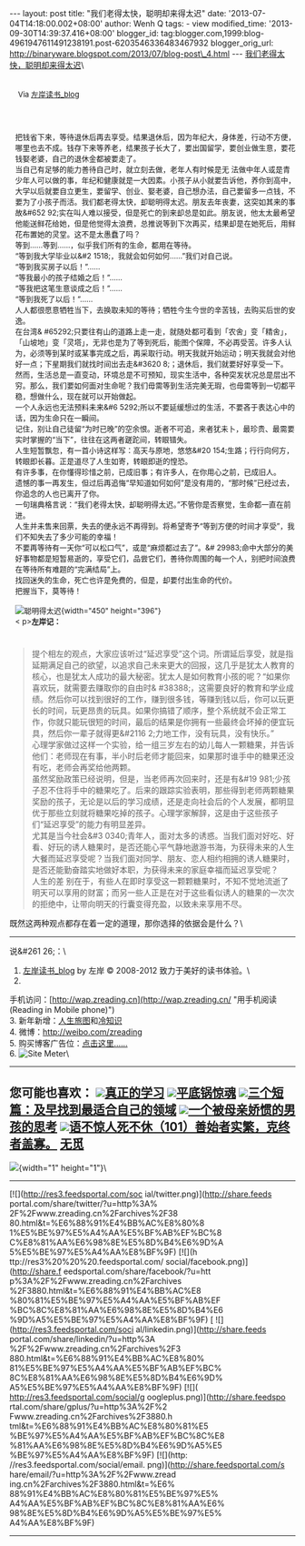 --- layout: post title: "我们老得太快，聪明却来得太迟" date:
'2013-07-04T14:18:00.002+08:00' author: Wenh Q tags: - view
modified\_time: '2013-09-30T14:39:37.416+08:00' blogger\_id:
tag:blogger.com,1999:blog-4961947611491238191.post-6203546336483467932
blogger\_orig\_url:
http://binaryware.blogspot.com/2013/07/blog-post\_4.html ---
[我们老得太快，聪明却来得太迟](http://zreading.cn.feedsportal.com/c/35042/f/647833/s/2e20955c/l/0L0Szreading0Bcn0Carchives0C3880A0Bhtml/story01.htm)\

<div style="margin: 10px; padding: 5px;">

<div style="font-size: 13px;">

Via [左岸读书\_blog](http://www.zreading.cn/)

</div>

</div>

<div style="font-size: 13px; padding: 15px 0 10px 10px;">

把钱省下来，等待退休后再去享受。结果退休后，因为年纪大，身体差，行动不方便，哪里也去不成。钱存下来等养老，结果孩子长大了，要出国留学，要创业做生意，要花钱娶老婆，自己的退休金都被要走了。\
当自己有足够的能力善待自己时，就立刻去做，老年人有时候是无
法做中年人或是青少年人可以做的事，年纪和健康就是一大因素。小孩子从小就要告诉他，养你到高中，大学以后就要自立更生，要留学、创业、娶老婆，自己想办法，自己要留多一点钱，不要为了小孩子而活。我们都老得太快，却聪明得太迟。朋友去年丧妻，这突如其来的事故&\#652
92;实在叫人难以接受，但是死亡的到来却总是如此。朋友说，他太太最希望他能送鲜花给她，但是他觉得太浪费，总推说等到下次再买，结果却是在她死后，用鲜花布置她的灵堂。这不是太愚蠢了吗？\
等到……等到……，似乎我们所有的生命，都用在等待。\
“等到我大学毕业以&\#2 1518;，我就会如何如何……”我们对自己说。\
“等到我买房子以后！”……\
“等我最小的孩子结婚之后！”……\
“等我把这笔生意谈成之后！”……\
“等到我死了以后！”……\
人人都很愿意牺牲当下，去换取未知的等待；牺牲今生今世的辛苦钱，去购买后世的安逸。\
在台湾&
\#65292;只要往有山的道路上走一走，就随处都可看到「农舍」变「精舍」，「山坡地」变「灵塔」，无非也是为了等到死后，能图个保障，不必再受苦。许多人认为，必须等到某时或某事完成之后，再采取行动。明天我就开始运动；明天我就会对他好一点；下星期我们就找时间出去走&\#3620
8;；退休后，我们就要好好享受一下。\
然而，生活总是一直变动，环境总是不可预知，现实生活中，各种突发状况总是层出不穷。那么，我们要如何面对生命呢？我们毋需等到生活完美无瑕，也毋需等到一切都平稳，想做什么，现在就可以开始做起。\
一个人永远也无法预料未来&\#6
5292;所以不要延缓想过的生活，不要吝于表达心中的话，因为生命只在一瞬间。\
记住，别让自己徒留“为时已晚”的空余恨。逝者不可追，来者犹未卜，最珍贵、最需要实时掌握的“当下”，往往在这两者蹉跎间，转眼错失。\
人生短暂飘忽，有一首小诗这样写：高天与原地，悠悠&\#20
154;生路；行行向何方，转眼即长暮。正是道尽了人生如寄，转眼即逝的惶恐。\
有许多事，在你懂得珍惜之前，已成旧事；有许多人，在你用心之前，已成旧人。\
遗憾的事一再发生，但过后再追悔“早知道如何如何”是没有用的，“那时候”已经过去，你追念的人也已离开了你。\
一句瑞典格言说：“我们老得太快，却聪明得太迟。”不管你是否察觉，生命都一直在前进。\
人生并未售来回票，失去的便永远不再得到。将希望寄予“等到方便的时间才享受”，我们不知失去了多少可能的幸福！\
不要再等待有一天你“可以松口气”，或是“麻烦都过去了”。&\#
29983;命中大部分的美好事物都是短暂易逝的，享受它们，品尝它们，善待你周围的每一个人，别把时间浪费在等待所有难题的“完满结局”上。\
找回迷失的生命，死亡也许是免费的，但是，却要付出生命的代价。\
把握当下，莫等待！\
\
![聪明得太迟](http://i981.photobucket.com/albums/ae292/zreading/340.jpg){width="450"
height="396"}\
&lt; p&gt;**左岸记：**

</div>

> 提个相左的观点，大家应该听过“延迟享受”这个词。所谓延后享受，就是指延期满足自己的欲望，以追求自己未来更大的回报，这几乎是犹太人教育的核心，也是犹太人成功的最大秘密。犹太人是如何教育小孩的呢？“如果你喜欢玩，就需要去赚取你的自由时&
> \#38388;，这需要良好的教育和学业成绩。然后你可以找到很好的工作，赚到很多钱，等赚到钱以后，你可以玩更长的时间，玩更昂贵的玩具。如果你搞错了顺序，整个系统就不会正常工作，你就只能玩很短的时间，最后的结果是你拥有一些最终会坏掉的便宜玩具，然后你一辈子就得更&\#2116
> 2;力地工作，没有玩具，没有快乐。”\
> 心理学家做过这样一个实验，给一组三岁左右的幼儿每人一颗糖果，并告诉他们：老师现在有事，半小时后老师才能回来，如果那时谁手中的糖果还没有吃，老师会再奖给他两颗。\
> 虽然奖励政策已经说明，但是，当老师再次回来时，还是有&\#19
> 981;少孩子忍不住将手中的糖果吃了。后来的跟踪实验表明，那些得到老师两颗糖果奖励的孩子，无论是以后的学习成绩，还是走向社会后的个人发展，都明显优于那些立刻就将糖果吃掉的孩子。心理学家解辞，这是由于这些孩子们“延迟享受”的能力有明显差异。\
> 尤其是当今社会&\#3
> 0340;青年人，面对太多的诱惑。当我们面对好吃、好看、好玩的诱人糖果时，是否还能心平气静地遨游书海，为获得未来的人生大餐而延迟享受呢？当我们面对同学、朋友、恋人相约相拥的诱人糖果时，是否还能勤奋踏实地做好本职，为获得未来的家庭幸福而延迟享受呢？\
> 人生的差
> 别在于，有些人在即时享受这一颗颗糖果时，不知不觉地流逝了明天可以享用的财富；而另一些人正是在对于这些看似诱人的糖果的一次次的拒绝中，让带向明天的行囊变得充盈，以致未来享用不尽。

既然这两种观点都存在着一定的道理，那你选择的依据会是什么？\

------------------------------------------------------------------------

说&\#261 26;：\
1. [左岸读书\_blog](http://zreading.cn/) by 左岸 © 2008-2012
致力于美好的读书体验。\
2.
手机访问：[http://wap.zreading.cn](http://wap.zreading.cn/ "用手机阅读(Reading in Mobile phone)")\
3.
新年新增：[人生旅图](http://www.zreading.net/ "人生旅图")和[冷知识](http://www.zreading.net/lenzhishi "冷知识")\
4. 微博：<http://weibo.com/zreading>\
5.
购买博客广告位：[点击这里……](http://www.zreading.c%20%20%20n/about#ad "看了会心动!")\
6. ![Site Meter](http://s12.sitemeter.com/meter.asp?site=s12zxfclz)\

  --------------------------------------------------------------------------------------------------------------------------------------------------------------------------------------------------------------------------------------------------------------------
  **您可能也喜欢：**
  ![](http://static.wumii.cn/images/widget/widget_solidPoint.gif)[真正的学习](http://app.wumii.com/ext/redirect?url=http%3A%2F%2Fwww.zreading.cn%2Farchives%2F2157.html&from=http%3A%2F%2Fwww.zreading.cn%2Farchives%2F3880.html)
  ![](http://static.wumii.cn/images/wid%20%20%20get/widget_solidPoint.gif)[平底锅惊魂](http://app.wumii.com/ext/redirect?url=http%3A%2F%2Fwww.zreading.cn%2Farchives%2F1424.html&from=http%3A%2F%2Fwww.zreading.cn%2Farchives%2F3880.html)
  ![](http://static.wumii.cn/images/widget/widget_solidPoint.gif)[三个短篇：及早找到最适合自己的领域](http://app.wumii.com/ext/redirect?url=http%3A%2F%2Fwww.zreading.cn%2Farchives%2F3875.html&from=http%3A%2F%2Fwww.zreading.cn%2Farchives%2F3880.html)
  ![](http://static.wumii.cn/ima%20%20%20ges/widget/widget_solidPoint.gif)[一个被母亲娇惯的男孩的思考](http://app.wumii.com/ext/redirect?url=http%3A%2F%2Fwww.zreading.cn%2Farchives%2F3872.html&from=http%3A%2F%2Fwww.zreading.cn%2Farchives%2F3880.html)
  ![](http://static.wumii.cn/images/widget/widget_solidPoint.gif)[语不惊人死不休（101）善始者实繁，克终者盖寡。](http://app.wumii.com/ext/redirect?url=http%3A%2F%2Fwww.zreading.cn%2Farchives%2F3861.html&from=http%3A%2F%2Fwww.zreading.cn%2Farchives%2F3880.html)
  [无觅](http://www.wumii.com/widget/relatedItems "无觅相关文章插件")
  --------------------------------------------------------------------------------------------------------------------------------------------------------------------------------------------------------------------------------------------------------------------

![](http://zreading.cn.feedsportal.com/c/35042/f/647833/s/2e20955c/mf.gif){width="1"
height="1"}\

<div>

  ------------------------------------ ------------------------------------
  [![](http://res3.feedsportal.com/soc 
  ial/twitter.png)](http://share.feeds 
  portal.com/share/twitter/?u=http%3A% 
  2F%2Fwww.zreading.cn%2Farchives%2F38 
  80.html&t=%E6%88%91%E4%BB%AC%E8%80%8 
  1%E5%BE%97%E5%A4%AA%E5%BF%AB%EF%BC%8 
  C%E8%81%AA%E6%98%8E%E5%8D%B4%E6%9D%A 
  5%E5%BE%97%E5%A4%AA%E8%BF%9F) [![](h 
  ttp://res3%20%20%20.feedsportal.com/ 
  social/facebook.png)](http://share.f 
  eedsportal.com/share/facebook/?u=htt 
  p%3A%2F%2Fwww.zreading.cn%2Farchives 
  %2F3880.html&t=%E6%88%91%E4%BB%AC%E8 
  %80%81%E5%BE%97%E5%A4%AA%E5%BF%AB%EF 
  %BC%8C%E8%81%AA%E6%98%8E%E5%8D%B4%E6 
  %9D%A5%E5%BE%97%E5%A4%AA%E8%BF%9F) [ 
  ![](http://res3.feedsportal.com/soci 
  al/linkedin.png)](http://share.feeds 
  portal.com/share/linkedin/?u=http%3A 
  %2F%2Fwww.zreading.cn%2Farchives%2F3 
  880.html&t=%E6%88%91%E4%BB%AC%E8%80% 
  81%E5%BE%97%E5%A4%AA%E5%BF%AB%EF%BC% 
  8C%E8%81%AA%E6%98%8E%E5%8D%B4%E6%9D% 
  A5%E5%BE%97%E5%A4%AA%E8%BF%9F) [![]( 
  http://res3.feedsportal.com/social/g 
  oogleplus.png)](http://share.feedspo 
  rtal.com/share/gplus/?u=http%3A%2F%2 
  Fwww.zreading.cn%2Farchives%2F3880.h 
  tml&t=%E6%88%91%E4%BB%AC%E8%80%81%E5 
  %BE%97%E5%A4%AA%E5%BF%AB%EF%BC%8C%E8 
  %81%AA%E6%98%8E%E5%8D%B4%E6%9D%A5%E5 
  %BE%97%E5%A4%AA%E8%BF%9F) [![](http: 
  //res3.feedsportal.com/social/email. 
  png)](http://share.feedsportal.com/s 
  hare/email/?u=http%3A%2F%2Fwww.zread 
  ing.cn%2Farchives%2F3880.html&t=%E6% 
  88%91%E4%BB%AC%E8%80%81%E5%BE%97%E5% 
  A4%AA%E5%BF%AB%EF%BC%8C%E8%81%AA%E6% 
  98%8E%E5%8D%B4%E6%9D%A5%E5%BE%97%E5% 
  A4%AA%E8%BF%9F)                      
  ------------------------------------ ------------------------------------

</div>
